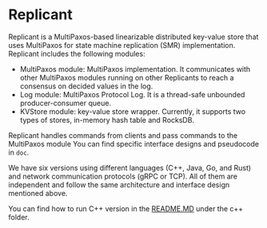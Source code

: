 # Replicant

Replicant is a MultiPaxos-based linearizable distributed key-value store that
uses MultiPaxos for state machine replication (SMR) implementation. Replicant
includes the following modules:

* MultiPaxos module: MultiPaxos implementation. It communicates with other
  MultiPaxos modules running on other Replicants to reach a consensus on decided
  values in the log.
* Log module: MultiPaxos Protocol Log. It is a thread-safe unbounded
  producer-consumer queue.
* KVStore module: key-value store wrapper. Currently, it supports two types of
  stores, in-memory hash table and RocksDB.

Replicant handles commands from clients and pass commands to the MultiPaxos
module You can find specific interface designs and pseudocode in `doc`.

We have six versions using different languages (C++, Java, Go, and Rust) and
network communication protocols (gRPC or TCP). All of them are independent and
follow the same architecture and interface design mentioned above.

You can find how to run C++ version in the
[README.MD](https://github.com/psu-csl/replicated-store/blob/main/c%2B%2B/README.MD)
under the c++ folder.